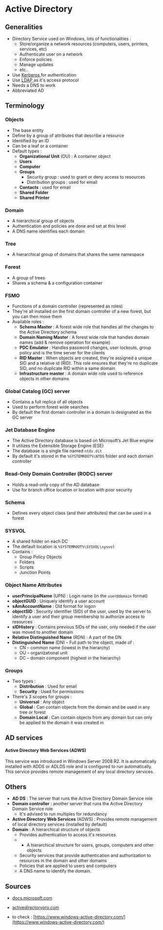 # Active Directory

## Generalities

* Directory Service used on Windows, lots of functionalities :  
  * Store/organize a network resources \(computers, users, printers, services, etc\)
  * Authenticate user on a network
  * Enforce policies
  * Manage updates
  * etc..
* Use [Kerberos ](https://zcugni.gitbook.io/notes/kerberos)for authentication
* Use [LDAP ](https://zcugni.gitbook.io/notes/languages/ldap)as it's access protocol
* Needs a DNS to work
* Abbreviated AD

## Terminology

### Objects

* The base entity
* Define by a group of attributes that describe a resource
* Identified by an ID
* Can be a leaf or a container
* Default types :
  * **Organizational Unit** \(OU\) : A container object 
  * **Users** 
  * **Computer**
  * **Groups**
    * Security group : used to grant or deny access to resources
    * Distribution groups : used for email 
  * **Contacts** : used for email 
  * **Shared Folder**
  * **Shared Printer**

### **Domain**

* A hierarchical group of objects
* Authentication and policies are done and set at this level
* A DNS name identifies each domain

### Tree

* A hierarchical group of domains that shares the same namespace

### Forest

* A group of trees
* Shares a schema & a configuration container

### FSMO

* Functions of a domain controller \(represented as roles\)
* They're all installed on the first domain controller of a new forest, but you can then move them
* Available roles :
  * **Schema Master** : A forest wide role that handles all the changes to the Active Directory schema 
  * **Domain Naming Master** : A forest wide role that handles domain names \(add & remove operation for example\)
  * **PDC Emulator** : Handles password changes, user lockouts, group policy and is the time server for the clients
  * **RID Master** : When objects are created, they're assigned a unique SID and a relative id \(RID\). This role ensures that they're no duplicate SID, and no duplicate RID within a same domain 
  * **Infrastructure master** : A domain wide role used to reference objects in other domains

### Global Catalog \(GC\) server

* Contains a full replica of all objects
* Used to perform forest wide searches
* By default the first domain controller in a domain is designated as the GC server  

### Jet Database Engine

* The Active Directory database is based on Microsoft’s Jet Blue engine
* It utilizes the Extensible Storage Engine \(ESE\)
* The database is a single file named `ntds.dit`
* By default it's stored in the `%SYSTEMROOT%\NTDS` folder and each domain controller 

### Read-Only Domain Controller \(RODC\) server

* Holds a read-only copy of the AD database
* Use for branch office location or location with poor security

### Schema

* Defines every object class \(and their attributes\) that can be used in a forest

### SYSVOL

* A shared folder on each DC
* The default location is `%SYSTEMROOT%\SYSVOL\sysvol`
* Contains :
  * Group Policy Objects
  * Folders
  * Scripts
  * Junction Points

### Object Name Attributes

* **userPrincipalName** \(UPN\) : Login name \(in the `user@domain` format\)
* **objectGUID** : Uniquely identify a user account
* **sAmAccountName** : Old format for logon 
* **objectSID** : Security identifier \(SID\) of the user,  used by the server to identify a user and their group membership to authorize access to resources 
* **sIDHistory** : Contains previous SIDs of the user, only needed if the user was moved to another domain
* **Relative Distinguished Name** \(RDN\) : A part of the DN
* **Distinguished Name** \(DN\) – Full path to the object, made of :
  * CN – common name \(lowest in the hierarchy\)
  * OU – organizational unit
  * DC – domain component \(highest in the hierarchy\) 

### Groups

* Two types :
  * **Distribution** : Used for email 
  * **Security** : Used for permissions
* There's 3 scopes for groups :
  * **Universal** : Any object 
  * **Global** : Can contain objects from the domain and be used in any tree or forest 
  * **Domain Local** : Can contain objects from any domain but can only be applied to the domain it was created in

## AD services

#### Active Directory Web Services \(ADWS\)

This service was introduced in Windows Server 2008 R2. It is automatically installed with ADDS or ADLDS role and is configured to run automatically. This service provides remote management of any local directory services.

## Others

* **AD DS** : The server that runs the Active Directory Domain Service role
* **Domain controller** : another server that runs the Active Directory Domain Service role
  * It's advised to run multiples for redundancy
* **Active Directory Web Services** \(ADWS\) : Provides remote management of local directory services \(installed by default\)
* **Domain** : A hierarchical structure of objects
  * Provides authentication to access it's resources
  *  * A hierarchical structure for users, groups, computers and other objects
    * Security services that provide authentication and authorization to resources in the domain and other domains
    * Policies that are applied to users and computers
    * A DNS name to identify the domain.

## Sources

* [docs.microsoft.com](https://docs.microsoft.com/en-us/archive/blogs/ashwinexchange/understanding-active-directory-for-beginners-part-1)
* [activedirectorypro.com](https://activedirectorypro.com/glossary/)



* to check : [https://www.windows-active-directory.com/](https://www.windows-active-directory.com/)




